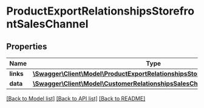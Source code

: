 # ProductExportRelationshipsStorefrontSalesChannel

## Properties
Name | Type | Description | Notes
------------ | ------------- | ------------- | -------------
**links** | [**\Swagger\Client\Model\ProductExportRelationshipsStorefrontSalesChannelLinks**](ProductExportRelationshipsStorefrontSalesChannelLinks.md) |  | [optional] 
**data** | [**\Swagger\Client\Model\CustomerRelationshipsSalesChannelData**](CustomerRelationshipsSalesChannelData.md) |  | [optional] 

[[Back to Model list]](../../README.md#documentation-for-models) [[Back to API list]](../../README.md#documentation-for-api-endpoints) [[Back to README]](../../README.md)

